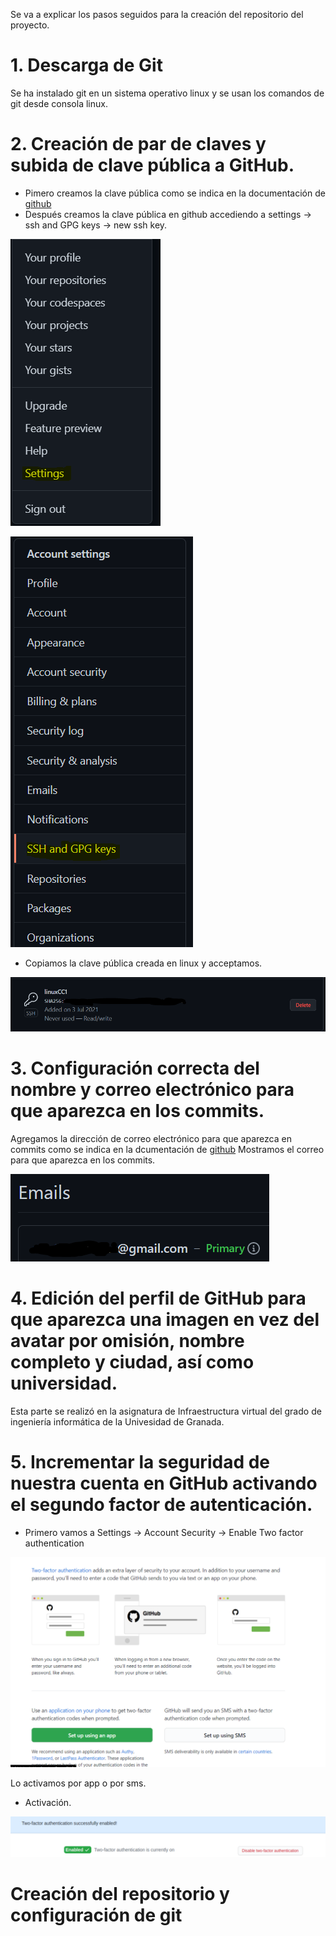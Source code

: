 Se va a explicar los pasos seguidos para la creación del repositorio del proyecto.

# 1. Descarga de Git
  Se ha instalado git en un sistema operativo linux y se usan los comandos de git desde consola linux.

# 2. Creación de par de claves y subida de clave pública a GitHub.
  * Pimero creamos la clave pública como se indica en la documentación de [github](https://docs.github.com/es/github/authenticating-to-github/connecting-to-github-with-ssh/generating-a-new-ssh-key-and-adding-it-to-the-ssh-agent)
  * Después creamos la clave pública en github accediendo a settings -> ssh and GPG keys -> new ssh key.

  ![Ir a settings](https://github.com/CharlySM/ProyectoCC/blob/master/doc/img/goSettings.PNG)

  ![Ir a SSH and GPG keys](https://github.com/CharlySM/ProyectoCC/blob/master/doc/img/goSSH.PNG)

  * Copiamos la clave pública creada en linux y acceptamos.

  ![Clave creada](https://github.com/CharlySM/ProyectoCC/blob/master/doc/img/keyCreada.PNG)

# 3. Configuración correcta del nombre y correo electrónico para que aparezca en los commits.
  Agregamos la dirección de correo electrónico para que aparezca en commits como se indica en la dcumentación de [github](https://docs.github.com/es/github/setting-up-and-managing-your-github-user-account/managing-email-preferences/setting-your-commit-email-address)
  Mostramos el correo para que aparezca en los commits.

  ![Correo apareciendo en commits](https://github.com/CharlySM/ProyectoCC/blob/master/doc/img/correo.PNG "Correo apareciendo en commits")

# 4. Edición del perfil de GitHub para que aparezca una imagen en vez del avatar por omisión, nombre completo y ciudad, así como universidad.
  Esta parte se realizó en la asignatura de Infraestructura virtual del grado de ingeniería informática de la Univesidad de Granada.

# 5. Incrementar la seguridad de nuestra cuenta en GitHub activando el segundo factor de autenticación.
  * Primero vamos a Settings -> Account Security -> Enable Two factor authentication

  ![Página factor autenticacion dos pasos](https://github.com/CharlySM/ProyectoCC/blob/master/doc/img/autentication.PNG "Página factor autenticacion dos pasos")

  Lo activamos por app o por sms.

  * Activación.

  ![Activacion autentificacion dos pasos](https://github.com/CharlySM/ProyectoCC/blob/master/doc/img/activacion.PNG "Activacion autentificacion dos pasos")

# Creación del repositorio y configuración de git
